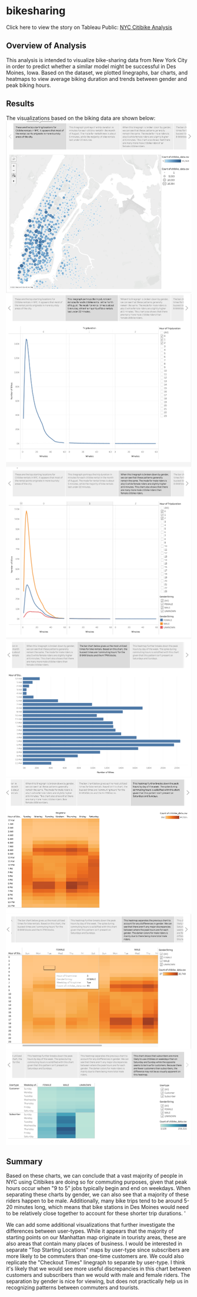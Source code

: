 # bikesharing

Click here to view the story on Tableau Public: [NYC Citibike Analysis](https://public.tableau.com/app/profile/ryan.lerner/viz/Tableau_Challenge_16222037199940/Story1)

## Overview of Analysis
This analysis is intended to visualize bike-sharing data from New York City in order to predict whether a similar model might be successful in Des Moines, Iowa. Based on the dataset, we plotted linegraphs, bar charts, and heatmaps to view average biking duration and trends between gender and peak biking hours. 

## Results
The visualizations based on the biking data are shown below:
![Tableau1](Resources/Tableau1.png)
![Tableau2](Resources/Tableau2.png)
![Tableau3](Resources/Tableau3.png)
![Tableau4](Resources/Tableau4.png)
![Tableau5](Resources/Tableau5.png)
![Tableau6](Resources/Tableau6.png)
![Tableau7](Resources/Tableau7.png)

## Summary
Based on these charts, we can conclude that a vast majority of people in NYC using Citibikes are doing so for commuting purposes, given that peak hours occur when "9 to 5" jobs typically begin and end on weekdays. When separating these charts by gender, we can also see that a majority of these riders happen to be male. Additionally, many bike trips tend to be around 5-20 minutes long, which means that bike stations in Des Moines would need to be relatively close together to account for these shorter trip durations. '

We can add some additional visualizations that further investigate the differences between user-types. While it appears that the majority of starting points on our Manhattan map originate in touristy areas, these are also areas that contain many places of business. I would be interested in separate "Top Starting Locations" maps by user-type since subscribers are more likely to be commuters than one-time customers are. We could also replicate the "Checkout Times" linegraph to separate by user-type. I think it's likely that we would see more useful discrepancies in this chart between customers and subscribers than we would with male and female riders. The separation by gender is nice for viewing, but does not practically help us in recognizing patterns between commuters and tourists. 
